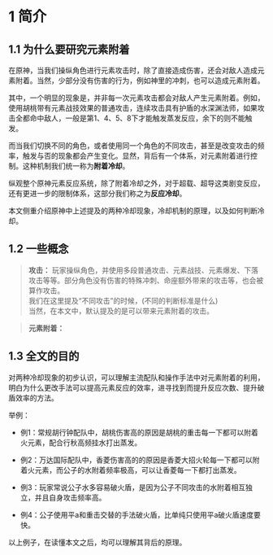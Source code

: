 # 1 简介

## 1.1 为什么要研究元素附着

在原神，当我们操纵角色进行元素攻击时，除了直接造成伤害，还会对敌人造成元素附着。当然，少部分没有伤害的行为，例如神里的冲刺，也可以造成元素附着。

其中，一个明显的现象是，并非每一次元素攻击都会对敌人产生元素附着。例如，使用胡桃带有元素战技效果的普通攻击，连续攻击具有护盾的水深渊法师，如果攻击全都命中敌人，一般是第1、4、5、8下才能触发蒸发反应，余下的则不能触发。

而当我们切换不同的角色，或者使用同一个角色的不同攻击，甚至是改变攻击的频率，触发与否的现象都会产生变化。显然，背后有一个体系，对元素附着进行控制。这种机制我们统一称为**附着冷却**。

纵观整个原神元素反应系统，除了附着冷却之外，对于超载、超导这类剧变反应，还有更进一步的限制体系，这部分我们称之为**反应冷却**。

本文侧重介绍原神中上述提及的两种冷却现象，冷却机制的原理，以及如何判断冷却。
## 1.2 一些概念

> **攻击：** 玩家操纵角色，并使用多段普通攻击、元素战技、元素爆发、下落攻击等等。部分角色没有伤害的特殊冲刺、命座额外带来的攻击等，也会被算作攻击。\
> 我们在这里提及“不同攻击”的时候，(不同的判断标准是什么)\
> 当然，在本文中，默认提及的是可以带来元素附着的攻击。

> **元素附着：** 

## 1.3 全文的目的

对两种冷却现象的初步认识，可以理解主流配队和操作手法中对元素附着的利用，明白为什么更改手法可以提高元素反应的效率，进寻找到而提升反应次数、提升破盾效率的方法。

举例：
- 例1：常规胡行钟配队中，胡桃伤害高的原因是胡桃的重击每一下都可以附着火元素，配合行秋高频挂水打出蒸发。

- 例2：万达国际配队中，香菱伤害高的的原因是香菱大招火轮每一下都可以附着火元素，而公子的水附着频率极高，可以让香菱每一下都打出蒸发。

- 例3：玩家常说公子水多容易破火盾，是因为公子不同攻击的水附着相互独立，并且自身攻击频率高。

- 例4：公子使用平a和重击交替的手法破火盾，比单纯只使用平a破火盾速度要快。

以上例子，在读懂本文之后，均可以理解其背后的原理。
